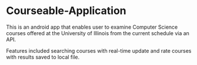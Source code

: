 # Courseable-Application
This is an android app that enables user to examine Computer Science courses offered at the University of Illinois from the current schedule via an API.  

Features included searching courses with real-time update and rate courses with results saved to local file.  

